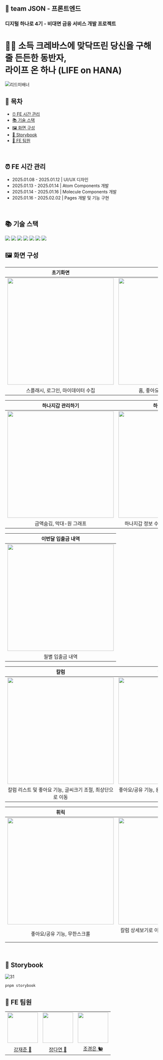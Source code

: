## 🌌 team JSON - 프론트엔드

### 디지털 하나로 4기 - 비대면 금융 서비스 개발 프로젝트

<h1> 🧗🏻 소득 크레바스에 맞닥뜨린 당신을 구해줄 든든한 동반자, <br/> 라이프 온 하나 (LIFE on HANA) </h1>

![리드미배너](https://github.com/user-attachments/assets/ecba6c49-18e4-4f21-9cd2-fa7c2ee7846b)


## 📜 목차
- [ ⏰ FE 시간 관리 ](#-FE-시간-관리)
- [ 📚 기술 스택 ](#-기술-스택)
- [ 🖼️ 화면 구성 ](#-화면-구성)
- [ 🎨 Storybook ](#-Storybook)
- [ 🤗 FE 팀원 ](#-FE-팀원)
<br />

## ⏰ FE 시간 관리
- 2025.01.08 - 2025.01.12 | UI/UX 디자인
- 2025.01.13 - 2025.01.14 | Atom Components 개발
- 2025.01.14 - 2025.01.16 | Molecule Components 개발
- 2025.01.16 - 2025.02.02 | Pages 개발 및 기능 구현
<br />

## 📚 기술 스택
<img src="https://img.shields.io/badge/html5-E34F26?style=for-the-badge&logo=html5&logoColor=white"> <img src="https://img.shields.io/badge/CSS3-1572B6?style=for-the-badge&logo=CSS3&logoColor=white"> <img src="https://img.shields.io/badge/javascript-F7DF1E?style=for-the-badge&logo=javascript&logoColor=white"> <img src="https://img.shields.io/badge/typescript-3178C6?style=for-the-badge&logo=typescript&logoColor=white"> <img src="https://img.shields.io/badge/next.js-000000?style=for-the-badge&logo=next.js&logoColor=white"> <img src="https://img.shields.io/badge/tailwindcss-06B6D4?style=for-the-badge&logo=tailwindcss&logoColor=white"> <img src="https://img.shields.io/badge/storybook-FF4785?style=for-the-badge&logo=storybook&logoColor=white">
<br />

## 🖼️ 화면 구성
| 초기화면 | 홈 |
|:---:|:---:|
| <img src="https://user-images.githubusercontent.com/80824750/208456048-acbf44a8-cd71-4132-b35a-500047adbe1c.gif" width="350"/> | <img src="https://user-images.githubusercontent.com/80824750/208456048-acbf44a8-cd71-4132-b35a-500047adbe1c.gif" width="350"/>
|스플래시, 로그인, 마이데이터 수집 | 홈, 좋아요한 칼럼, 좋아요한 상품|

| 하나지갑 관리하기 | 하나지갑 충전하기 |
|:---:|:---:|
| <img src="https://user-images.githubusercontent.com/80824750/208456048-acbf44a8-cd71-4132-b35a-500047adbe1c.gif" width="350"/> | <img src="https://user-images.githubusercontent.com/80824750/208456048-acbf44a8-cd71-4132-b35a-500047adbe1c.gif" width="350"/> |
| 금액숨김, 막대-원 그래프 | 하나지갑 정보 수정에 따른 예상 자산 흐름 변화 |

| 이번달 입출금 내역 |
|:---:|
| <img src="https://user-images.githubusercontent.com/80824750/208456048-acbf44a8-cd71-4132-b35a-500047adbe1c.gif" width="350"/> | 
| 월별 입출금 내역  | 

| 칼럼 | 칼럼 상세보기 |
|:---:|:---:|
| <img src="https://user-images.githubusercontent.com/80824750/208456048-acbf44a8-cd71-4132-b35a-500047adbe1c.gif" width="350"/> | <img src="https://user-images.githubusercontent.com/80824750/208456048-acbf44a8-cd71-4132-b35a-500047adbe1c.gif" width="350"/> |
| 칼럼 리스트 및 좋아요 기능, 글씨크기 조절, 최상단으로 이동 | 좋아요/공유 기능, 용어 설명 기능, 관련 상품 및 AI 추천 정보 제공 |

| 휘릭 | 휘릭 |
|:---:|:---:|
| <img src="https://github.com/user-attachments/assets/ffc76841-ba83-435b-ad88-787be8d29fb8" width="350"/> | <img src="https://user-images.githubusercontent.com/80824750/208456048-acbf44a8-cd71-4132-b35a-500047adbe1c.gif" width="350"/> |
| 좋아요/공유 기능, 무한스크롤 | 칼럼 상세보기로 이동, 글씨 크기 및 말 속도 조절 기능 |
<br />

## 🎨 Storybook
![31](https://github.com/user-attachments/assets/2703d981-1660-47bb-8f52-671286b3845d)
```javascript
pnpm storybook
```

## 🤗 FE 팀원
<table>
  <tr>
    <td><img src="https://github.com/BBZJUN.png" width="100px" /></td>
    <td><img src="https://github.com/jangdayeon.png" width="100px" /></td>
    <td><img src="https://github.com/Kyoungeun-creator.png" width="100px" /></td>    
  </tr>
  <tr>
    <td align="center"><a href="https://github.com/BBZJUN">강재준 🐣</a></td>
    <td align="center"><a href="https://github.com/jangdayeon">장다연 🐳</a></td>	
    <td align="center"><a href="https://github.com/KyoungEun-creator">조경은 🐿️</a></td>
  </tr>
</table>
